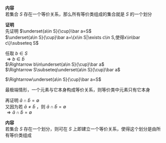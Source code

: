 **内容**  
若集合 $S$ 存在一个等价关系，那么所有等价类组成的集合就是 $S$ 的一个划分  
  
**证明**  
先证明 $\underset{a\in S}{\cup}\bar a=S$   
 $\underset{a\in S}{\cup}\bar a=\{x\in S|\exists c\in S,使得x\in\bar c\}\subseteq S$   
  
任取 $b\in S$   
 $\Rightarrow b\in\bar b$   
 $\Rightarrow b\in\underset{a\in S}{\cup}\bar a$   
 $\Rightarrow S\subseteq\underset{a\in S}{\cup}\bar a$   
  
 $\Rightarrow\underset{a\in S}{\cup}\bar a=S$   
  
最极端情形，一个元素与它本身构成等价关系，则等价类中元素只有它本身  
  
再证明 $\bar a\cap\bar b=\emptyset$   
又因为若 $\bar a\neq\bar b$ ，则 $\bar a\cap\bar b=\emptyset$   
 $\Rightarrow\bar a\cap\bar b=\emptyset$   
  
  
**内容**  
若集合 $S$ 存在一个划分，则可在 $S$ 上即建立一个等价关系，使得这个划分是由所有等价类组成  
